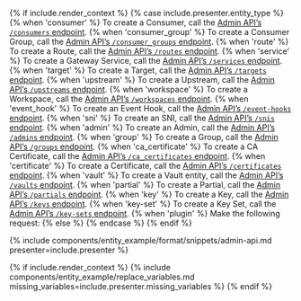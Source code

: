 {% if include.render_context %}
{% case include.presenter.entity_type %}
{% when 'consumer' %}
  To create a Consumer, call the [Admin API’s `/consumers` endpoint](/api/gateway/admin-ee/#/operations/create-consumer).
{% when 'consumer_group' %}
  To create a Consumer Group, call the [Admin API’s `/consumer_groups` endpoint](/api/gateway/admin-ee/#/operations/create-consumer_group).
{% when 'route' %}
  To create a Route, call the [Admin API’s `/routes` endpoint](/api/gateway/admin-ee/#/operations/create-route).
{% when 'service' %}
  To create a Gateway Service, call the [Admin API’s `/services` endpoint](/api/gateway/admin-ee/#/operations/create-service).
{% when 'target' %}
  To create a Target, call the [Admin API’s `/targets` endpoint](/api/gateway/admin-ee/#/operations/create-target-with-upstream).
{% when 'upstream' %}
  To create a Upstream, call the [Admin API’s `/upstreams` endpoint](/api/gateway/admin-ee/#/operations/create-upstream).
{% when 'workspace' %}
  To create a Workspace, call the [Admin API’s `/workspaces` endpoint](/api/gateway/admin-ee/#/operations/create-workspace).
{% when 'event_hook' %}
  To create an Event Hook, call the [Admin API’s `/event-hooks` endpoint](/api/gateway/admin-ee/#/operations/create-event-hooks).
{% when 'sni' %}
  To create an SNI, call the [Admin API’s `/snis` endpoint](/api/gateway/admin-ee/#/operations/create-sni).
{% when 'admin' %}
  To create an Admin, call the [Admin API’s `/admins` endpoint](/api/gateway/admin-ee/#/operations/create-admins).
{% when 'group' %}
  To create a Group, call the [Admin API’s `/groups` endpoint](/api/gateway/admin-ee/#/operations/post-groups).
{% when 'ca_certificate' %}
  To create a CA Certificate, call the [Admin API’s `/ca_certificates` endpoint](/api/gateway/admin-ee/#/operations/create-ca_certificate).
{% when 'certificate' %}
  To create a Certificate, call the [Admin API’s `/certificates` endpoint](/api/gateway/admin-ee/#/operations/create-certificate).
{% when 'vault' %}
  To create a Vault entity, call the [Admin API’s `/vaults` endpoint](/api/gateway/admin-ee/#/operations/create-vault).
{% when 'partial' %}
  To create a Partial, call the [Admin API’s `/partials` endpoint](/api/gateway/admin-ee/#/operations/create-partial).
{% when 'key' %}
  To create a Key, call the [Admin API’s `/keys` endpoint](/api/gateway/admin-ee/#/operations/create-key).
{% when 'key-set' %}
  To create a Key Set, call the [Admin API’s `/key-sets` endpoint](/api/gateway/admin-ee/#/operations/create-key-set).
{% when 'plugin' %}
  Make the following request:
{% else %}
{% endcase %}
{% endif %}

<div data-deployment-topology="on-prem"  markdown="1" data-test-step="{{ include.presenter.data_validate_on_prem | escape }}">
{% include components/entity_example/format/snippets/admin-api.md presenter=include.presenter %}
</div>

{% if include.render_context %}
{% include components/entity_example/replace_variables.md missing_variables=include.presenter.missing_variables %}
{% endif %}
